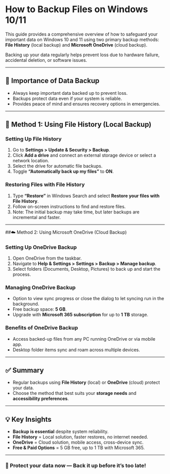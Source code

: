 # How to Backup Files on Windows 10/11

This guide provides a comprehensive overview of how to safeguard your important data on Windows 10 and 11 using two primary backup methods: **File History** (local backup) and **Microsoft OneDrive** (cloud backup).  

Backing up your data regularly helps prevent loss due to hardware failure, accidental deletion, or software issues.

---

## 📌 Importance of Data Backup
- Always keep important data backed up to prevent loss.
- Backups protect data even if your system is reliable.
- Provides peace of mind and ensures recovery options in emergencies.

---

## 🔄 Method 1: Using File History (Local Backup)

### Setting Up File History
1. Go to **Settings > Update & Security > Backup**.
2. Click **Add a drive** and connect an external storage device or select a network location.
3. Select the drive for automatic file backups.
4. Toggle **“Automatically back up my files”** to **ON**.

### Restoring Files with File History
1. Type **“Restore”** in Windows Search and select **Restore your files with File History**.
2. Follow on-screen instructions to find and restore files.
3. Note: The initial backup may take time, but later backups are incremental and faster.

---

##☁️ Method 2: Using Microsoft OneDrive (Cloud Backup)

### Setting Up OneDrive Backup
1. Open OneDrive from the taskbar.
2. Navigate to **Help & Settings > Settings > Backup > Manage backup**.
3. Select folders (Documents, Desktop, Pictures) to back up and start the process.

### Managing OneDrive Backup
- Option to view sync progress or close the dialog to let syncing run in the background.
- Free backup space: **5 GB**.
- Upgrade with **Microsoft 365 subscription** for up to **1 TB** storage.

### Benefits of OneDrive Backup
- Access backed-up files from any PC running OneDrive or via mobile app.
- Desktop folder items sync and roam across multiple devices.

---

## ✅ Summary
- Regular backups using **File History** (local) or **OneDrive** (cloud) protect your data.
- Choose the method that best suits your **storage needs** and **accessibility preferences**.

---

## 💡 Key Insights
- **Backup is essential** despite system reliability.  
- **File History** = Local solution, faster restores, no internet needed.  
- **OneDrive** = Cloud solution, mobile access, cross-device sync.  
- **Free & Paid Options** = 5 GB free, up to 1 TB with Microsoft 365.   

---

### 🔐 Protect your data now — Back it up before it’s too late!
